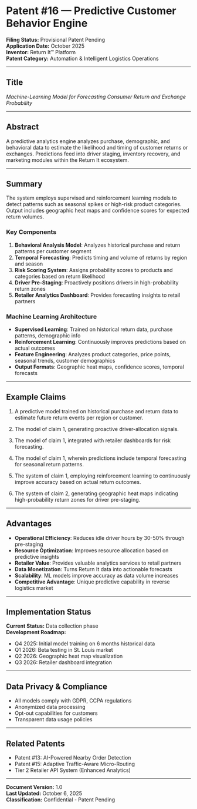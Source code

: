 # Patent #16 — Predictive Customer Behavior Engine

**Filing Status:** Provisional Patent Pending  
**Application Date:** October 2025  
**Inventor:** Return It™ Platform  
**Patent Category:** Automation & Intelligent Logistics Operations

---

## Title

*Machine-Learning Model for Forecasting Consumer Return and Exchange Probability*

---

## Abstract

A predictive analytics engine analyzes purchase, demographic, and behavioral data to estimate the likelihood and timing of customer returns or exchanges. Predictions feed into driver staging, inventory recovery, and marketing modules within the Return It ecosystem.

---

## Summary

The system employs supervised and reinforcement learning models to detect patterns such as seasonal spikes or high-risk product categories. Output includes geographic heat maps and confidence scores for expected return volumes.

### Key Components

1. **Behavioral Analysis Model**: Analyzes historical purchase and return patterns per customer segment
2. **Temporal Forecasting**: Predicts timing and volume of returns by region and season
3. **Risk Scoring System**: Assigns probability scores to products and categories based on return likelihood
4. **Driver Pre-Staging**: Proactively positions drivers in high-probability return zones
5. **Retailer Analytics Dashboard**: Provides forecasting insights to retail partners

### Machine Learning Architecture

- **Supervised Learning**: Trained on historical return data, purchase patterns, demographic info
- **Reinforcement Learning**: Continuously improves predictions based on actual outcomes
- **Feature Engineering**: Analyzes product categories, price points, seasonal trends, customer demographics
- **Output Formats**: Geographic heat maps, confidence scores, temporal forecasts

---

## Example Claims

1. A predictive model trained on historical purchase and return data to estimate future return events per region or customer.

2. The model of claim 1, generating proactive driver-allocation signals.

3. The model of claim 1, integrated with retailer dashboards for risk forecasting.

4. The model of claim 1, wherein predictions include temporal forecasting for seasonal return patterns.

5. The system of claim 1, employing reinforcement learning to continuously improve accuracy based on actual return outcomes.

6. The system of claim 2, generating geographic heat maps indicating high-probability return zones for driver pre-staging.

---

## Advantages

* **Operational Efficiency**: Reduces idle driver hours by 30-50% through pre-staging
* **Resource Optimization**: Improves resource allocation based on predictive insights
* **Retailer Value**: Provides valuable analytics services to retail partners
* **Data Monetization**: Turns Return It data into actionable forecasts
* **Scalability**: ML models improve accuracy as data volume increases
* **Competitive Advantage**: Unique predictive capability in reverse logistics market

---

## Implementation Status

**Current Status:** Data collection phase  
**Development Roadmap:**
- Q4 2025: Initial model training on 6 months historical data
- Q1 2026: Beta testing in St. Louis market
- Q2 2026: Geographic heat map visualization
- Q3 2026: Retailer dashboard integration

---

## Data Privacy & Compliance

- All models comply with GDPR, CCPA regulations
- Anonymized data processing
- Opt-out capabilities for customers
- Transparent data usage policies

---

## Related Patents

- Patent #13: AI-Powered Nearby Order Detection
- Patent #15: Adaptive Traffic-Aware Micro-Routing
- Tier 2 Retailer API System (Enhanced Analytics)

---

**Document Version:** 1.0  
**Last Updated:** October 6, 2025  
**Classification:** Confidential - Patent Pending
